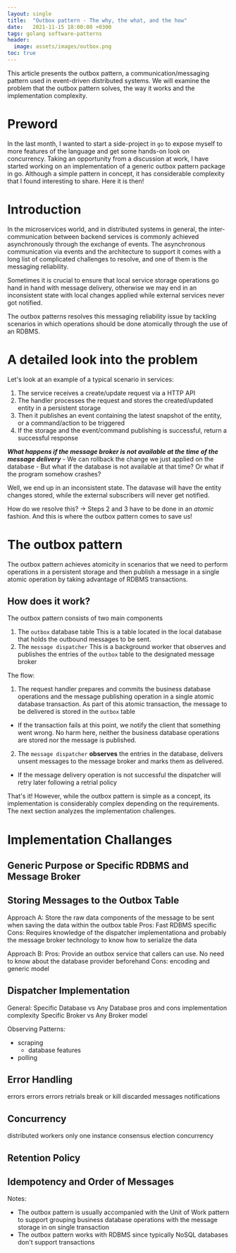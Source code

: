 ```yaml
---
layout: single
title:  "Outbox pattern - The why, the what, and the how"
date:   2021-11-15 18:00:00 +0300
tags: golang software-patterns
header:
  image: assets/images/outbox.png
toc: true
---
```


This article presents the outbox pattern, a communication/messaging pattern used in event-driven distributed systems. We will examine the problem that the outbox pattern solves, the way it works and the implementation complexity.

# Preword

In the last month, I wanted to start a side-project in `go` to expose myself to more features of the language and get some hands-on look on concurrency. Taking an opportunity from a discussion at work, I have started working on an implementation of a generic outbox pattern package in go. Although a simple pattern in concept, it has considerable complexity that I found interesting to share. Here it is then!

# Introduction

In the microservices world, and in distributed systems in general, the inter-communication between backend services is commonly achieved asynchronously through the exchange of events. The asynchronous communication via events and the architecture to support it comes with a long list of complicated challenges to resolve, and one of them is the messaging reliability.

Sometimes it is crucial to ensure that local service storage operations go hand in hand with message delivery, otherwise we may end in an inconsistent state with local changes applied while external services never got notified.

The outbox patterns resolves this messaging reliability issue by tackling scenarios in which operations should be done atomically through the use of an RDBMS.

# A detailed look into the problem

Let's look at an example of a typical scenario in services:
1. The service receives a create/update request via a HTTP API
2. The handler processes the request and stores the created/updated entity in a persistent storage
3. Then it publishes an event containing the latest snapshot of the entity, or a command/action to be triggered
4. If the storage and the event/command publishing is successful, return a successful response

***What happens if the message broker is not available at the time of the message delivery***
\- We can rollback the change we just applied on the database
\- But what if the database is not available at that time? Or what if the program somehow crashes?

Well, we end up in an inconsistent state. The datavase will have the entity changes stored, while the external subscribers will never get notified.

How do we resolve this?
-> Steps 2 and 3 have to be done in an *atomic* fashion. And this is where the outbox pattern comes to save us!


# The outbox pattern

The outbox pattern achieves atomicity in scenarios that we need to perform operations in a persistent storage and then publish a message in a single atomic operation by taking advantage of RDBMS transactions.

## How does it work?

The outbox pattern consists of two main components
1. The `outbox` database table
  This is a table located in the local database that holds the outbound messages to be sent.
2. The `message dispatcher`
  This is a background worker that observes and publishes the entries of the `outbox` table to the designated message broker

The flow:
1. The request handler prepares and commits the business database operations and the message publishing operation in a single atomic database transaction. As part of this atomic transaction, the message to be delivered is stored in the `outbox` table
  - If the transaction fails at this point, we notify the client that something went wrong. No harm here, neither the business database operations are stored nor the message is published.
2. The `message dispatcher` **observes** the entries in the database, delivers unsent messages to the message broker and marks them as delivered.
  - If the message delivery operation is not successful the dispatcher will retry later following a retrial policy


That's it! However, while the outbox pattern is simple as a concept, its implementation is considerably complex depending on the requirements. The next section analyzes the implementation challenges.

# Implementation Challanges

## Generic Purpose or Specific RDBMS and Message Broker

## Storing Messages to the Outbox Table

Approach A:  Store the raw data components of the message to be sent when saving the data within the outbox table
Pros: Fast RDBMS specific
Cons: Requires knowledge of the dispatcher implementationa and probably the message broker technology to know how to serialize the data

Approach B: 
Pros: Provide an outbox service that callers can use. No need to know about the database provider beforehand 
Cons: encoding and generic model

## Dispatcher Implementation

General:
 Specific Database vs Any Database
  pros and cons
  implementation complexity
 Specific Broker vs Any Broker
  model

Observing Patterns:
- scraping
  - database features
- polling

## Error Handling
errors errors errors
  retrials
  break or kill
  discarded messages
  notifications

## Concurrency
distributed workers
  only one instance
    consensus
    election
  concurrency

## Retention Policy


## Idempotency and Order of Messages


Notes:
- The outbox pattern is usually accompanied with the Unit of Work pattern to support grouping business database operations with the message storage in on single transaction
- The outbox pattern works with RDBMS since typically NoSQL databases don't support transactions
